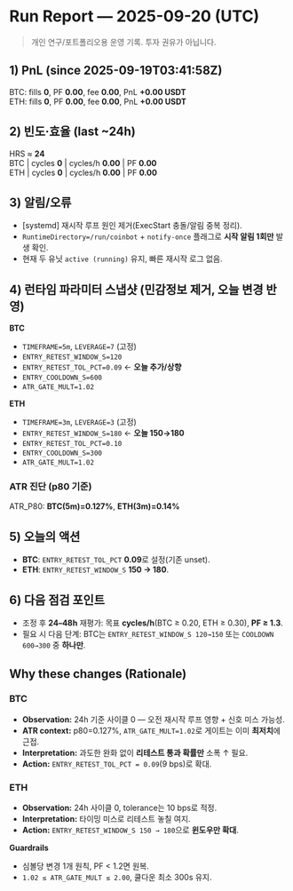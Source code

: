 # Run Report — 2025-09-20 (UTC)

> 개인 연구/포트폴리오용 운영 기록. 투자 권유가 아닙니다.

## 1) PnL (since 2025-09-19T03:41:58Z)
BTC: fills **0**, PF **0.00**, fee **0.00**, PnL **+0.00 USDT**  
ETH: fills **0**, PF **0.00**, fee **0.00**, PnL **+0.00 USDT**

## 2) 빈도·효율 (last ~24h)
HRS ≈ **24**  
BTC | cycles **0** | cycles/h **0.00** | PF **0.00**  
ETH | cycles **0** | cycles/h **0.00** | PF **0.00**

## 3) 알림/오류
- [systemd] 재시작 루프 원인 제거(ExecStart 충돌/알림 중복 정리).  
- `RuntimeDirectory=/run/coinbot` + `notify-once` 플래그로 **시작 알림 1회만** 발생 확인.  
- 현재 두 유닛 `active (running)` 유지, 빠른 재시작 로그 없음.

## 4) 런타임 파라미터 스냅샷 (민감정보 제거, **오늘 변경 반영**)
**BTC**  
- `TIMEFRAME=5m`, `LEVERAGE=7` (고정)  
- `ENTRY_RETEST_WINDOW_S=120`  
- `ENTRY_RETEST_TOL_PCT=0.09`  ← **오늘 추가/상향**  
- `ENTRY_COOLDOWN_S=600`  
- `ATR_GATE_MULT=1.02`

**ETH**  
- `TIMEFRAME=3m`, `LEVERAGE=3` (고정)  
- `ENTRY_RETEST_WINDOW_S=180`  ← **오늘 150→180**  
- `ENTRY_RETEST_TOL_PCT=0.10`  
- `ENTRY_COOLDOWN_S=300`  
- `ATR_GATE_MULT=1.02`

### ATR 진단 (p80 기준)
ATR_P80: **BTC(5m)=0.127%**, **ETH(3m)=0.14%**

## 5) 오늘의 액션
- **BTC**: `ENTRY_RETEST_TOL_PCT` **0.09**로 설정(기존 unset).  
- **ETH**: `ENTRY_RETEST_WINDOW_S` **150 → 180**.

## 6) 다음 점검 포인트
- 조정 후 **24–48h** 재평가: 목표 **cycles/h**(BTC ≥ 0.20, ETH ≥ 0.30), **PF ≥ 1.3**.  
- 필요 시 다음 단계: BTC는 `ENTRY_RETEST_WINDOW_S 120→150` 또는 `COOLDOWN 600→300` 중 **하나만**.

## Why these changes (Rationale)
### BTC
- **Observation:** 24h 기준 사이클 0 — 오전 재시작 루프 영향 + 신호 미스 가능성.  
- **ATR context:** p80=0.127%, `ATR_GATE_MULT=1.02`로 게이트는 이미 **최저치**에 근접.  
- **Interpretation:** 과도한 완화 없이 **리테스트 통과 확률만** 소폭 ↑ 필요.  
- **Action:** `ENTRY_RETEST_TOL_PCT = 0.09`(9 bps)로 확대.

### ETH
- **Observation:** 24h 사이클 0, tolerance는 10 bps로 적정.  
- **Interpretation:** 타이밍 미스로 리테스트 놓칠 여지.  
- **Action:** `ENTRY_RETEST_WINDOW_S 150 → 180`으로 **윈도우만 확대**.

**Guardrails**
- 심볼당 변경 1개 원칙, PF < 1.2면 원복.  
- `1.02 ≤ ATR_GATE_MULT ≤ 2.00`, 쿨다운 최소 300s 유지.
